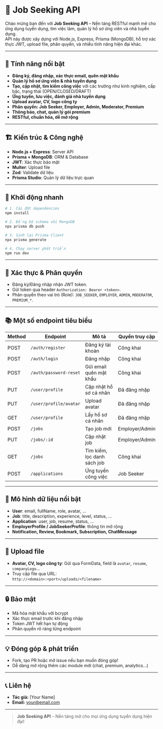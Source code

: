 # 🚀 Job Seeking API

Chào mừng bạn đến với **Job Seeking API** – Nền tảng RESTful mạnh mẽ cho ứng dụng tuyển dụng, tìm việc làm, quản lý hồ sơ ứng viên và nhà tuyển dụng.  
API này được xây dựng với Node.js, Express, Prisma (MongoDB), hỗ trợ xác thực JWT, upload file, phân quyền, và nhiều tính năng hiện đại khác.

---

## 🌟 Tính năng nổi bật

- **Đăng ký, đăng nhập, xác thực email, quên mật khẩu**
- **Quản lý hồ sơ ứng viên & nhà tuyển dụng**
- **Tạo, cập nhật, tìm kiếm công việc** với các trường như kinh nghiệm, cấp bậc, trạng thái (OPEN/CLOSED/DRAFT)
- **Ứng tuyển, lưu việc, đánh giá nhà tuyển dụng**
- **Upload avatar, CV, logo công ty**
- **Phân quyền: Job Seeker, Employer, Admin, Moderator, Premium**
- **Thông báo, chat, quản lý gói premium**
- **RESTful, chuẩn hóa, dễ mở rộng**

---

## 🏗️ Kiến trúc & Công nghệ

- **Node.js + Express**: Server API
- **Prisma + MongoDB**: ORM & Database
- **JWT**: Xác thực bảo mật
- **Multer**: Upload file
- **Zod**: Validate dữ liệu
- **Prisma Studio**: Quản lý dữ liệu trực quan

---

## 🚦 Khởi động nhanh

```bash
# 1. Cài đặt dependencies
npm install

# 2. Đồng bộ schema với MongoDB
npx prisma db push

# 3. Sinh lại Prisma Client
npx prisma generate

# 4. Chạy server phát triển
npm run dev
```

---

## 🔑 Xác thực & Phân quyền

- Đăng ký/Đăng nhập nhận JWT token.
- Gửi token qua header `Authorization: Bearer <token>`.
- Phân quyền theo vai trò (Role): `JOB_SEEKER`, `EMPLOYER`, `ADMIN`, `MODERATOR`, `PREMIUM_*`.

---

## 📚 Một số endpoint tiêu biểu

| Method | Endpoint                       | Mô tả                         | Quyền truy cập         |
|--------|-------------------------------|-------------------------------|------------------------|
| POST   | `/auth/register`              | Đăng ký tài khoản             | Công khai              |
| POST   | `/auth/login`                 | Đăng nhập                     | Công khai              |
| POST   | `/auth/password-reset`        | Gửi email quên mật khẩu       | Công khai              |
| PUT    | `/user/profile`               | Cập nhật hồ sơ cá nhân        | Đã đăng nhập           |
| PUT    | `/user/profile/avatar`        | Upload avatar                 | Đã đăng nhập           |
| GET    | `/user/profile`               | Lấy hồ sơ cá nhân             | Đã đăng nhập           |
| POST   | `/jobs`                       | Tạo job mới                   | Employer/Admin         |
| PUT    | `/jobs/:id`                   | Cập nhật job                  | Employer/Admin         |
| GET    | `/jobs`                       | Tìm kiếm, lọc danh sách job   | Công khai              |
| POST   | `/applications`               | Ứng tuyển công việc           | Job Seeker             |

---

## 📝 Mô hình dữ liệu nổi bật

- **User**: email, fullName, role, avatar, ...
- **Job**: title, description, experience, level, status, ...
- **Application**: user, job, resume, status, ...
- **EmployerProfile / JobSeekerProfile**: thông tin mở rộng
- **Notification, Review, Bookmark, Subscription, ChatMessage**

---

## 📂 Upload file

- **Avatar, CV, logo công ty**: Gửi qua FormData, field là `avatar`, `resume`, `companyLogo`...
- Truy cập file qua URL:  
  `http://<domain>:<port>/uploads/<filename>`

---

## 🔒 Bảo mật

- Mã hóa mật khẩu với bcrypt
- Xác thực email trước khi đăng nhập
- Token JWT hết hạn tự động
- Phân quyền rõ ràng từng endpoint

---

## 💡 Đóng góp & phát triển

- Fork, tạo PR hoặc mở issue nếu bạn muốn đóng góp!
- Dễ dàng mở rộng thêm các module mới (chat, premium, analytics...)

---

## 📞 Liên hệ

- **Tác giả:** [Your Name]
- **Email:** your@email.com

---

> **Job Seeking API** – Nền tảng mở cho mọi ứng dụng tuyển dụng hiện đại!
